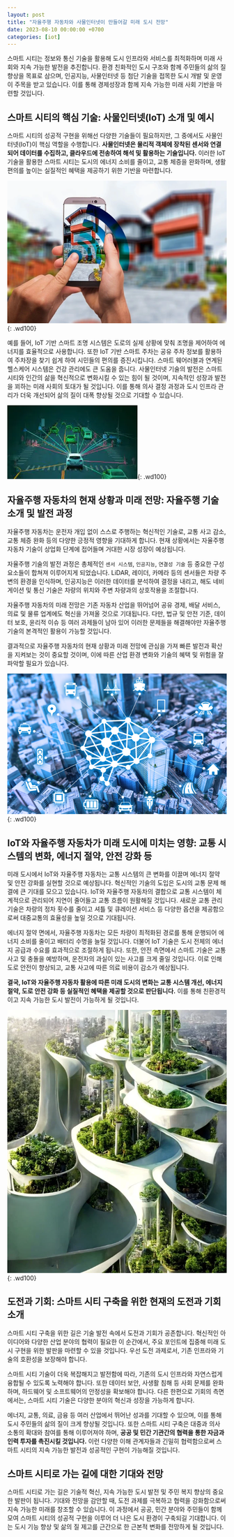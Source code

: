 ```yaml
---
layout: post
title: "자율주행 자동차와 사물인터넷이 만들어갈 미래 도시 전망"
date: 2023-08-10 00:00:00 +0700 
categories: [iot]
---
```

스마트 시티는 정보와 통신 기술을 활용해 도시 인프라와 서비스를 최적화하며 미래 사회와 지속 가능한 발전을 추진합니다. 환경 친화적인 도시 구조와 함께 주민들의 삶의 질 향상을 목표로 삼으며, 인공지능, 사물인터넷 등 첨단 기술을 접목한 도시 개발 및 운영이 주목을 받고 있습니다. 이를 통해 경제성장과 함께 지속 가능한 미래 사회 기반을 마련할 것입니다.

<!-- smart-iot-future-city-1 -->
<div>
    <ins class="adsbygoogle"
         style="display:block"
         data-ad-client="ca-pub-8955182453510440"
         data-ad-slot="1647512873"
         data-ad-format="auto"
         data-full-width-responsive="true">
    </ins>
</div>
<script>
     (adsbygoogle = window.adsbygoogle || []).push({});
</script>

## 스마트 시티의 핵심 기술: 사물인터넷(IoT) 소개 및 예시
스마트 시티의 성공적 구현을 위해선 다양한 기술들이 필요하지만, 그 중에서도 사물인터넷(IoT)이 핵심 역할을 수행합니다. **사물인터넷은 물리적 객체에 장착된 센서와 연결되어 데이터를 수집하고, 클라우드에 전송하여 해석 및 활용하는 기술입니다.** 이러한 IoT 기술을 활용한 스마트 시티는 도시의 에너지 소비를 줄이고, 교통 체증을 완화하며, 생활 편의를 높이는 실질적인 혜택을 제공하기 위한 기반을 마련합니다. 

![사물인터넷(IoT)](https://raw.githubusercontent.com/moony01/moony01.github.io/master/static/img/_posts/smart-iot-future-city/smart-iot-future-city-1.webp){: .wd100}

예를 들어, IoT 기반 스마트 조명 시스템은 도로의 실제 상황에 맞춰 조명을 제어하여 에너지를 효율적으로 사용합니다. 또한 IoT 기반 스마트 주차는 공유 주차 정보를 활용하여 주차장을 찾기 쉽게 하여 시민들의 편의를 증진시킵니다. 스마트 웨어러블과 연계된 헬스케어 시스템은 건강 관리에도 큰 도움을 줍니다. 사물인터넷 기술의 발전은 스마트 시티와 인간의 삶을 혁신적으로 변화시킬 수 있는 힘이 될 것이며, 지속적인 성장과 발전을 꾀하는 미래 사회의 토대가 될 것입니다. 이를 통해 의사 결정 과정과 도시 인프라 관리가 더욱 개선되어 삶의 질이 대폭 향상될 것으로 기대할 수 있습니다.

![자율주행 자동차](https://raw.githubusercontent.com/moony01/moony01.github.io/master/static/img/_posts/smart-iot-future-city/smart-iot-future-city-2.webp){: .wd100}

## 자율주행 자동차의 현재 상황과 미래 전망: 자율주행 기술 소개 및 발전 과정

자율주행 자동차는 운전자 개입 없이 스스로 주행하는 혁신적인 기술로, 교통 사고 감소, 교통 체증 완화 등의 다양한 긍정적 영향을 기대하게 합니다. 현재 상황에서는 자율주행 자동차 기술이 상업화 단계에 접어들며 거대한 시장 성장이 예상됩니다. 

<!-- smart-iot-future-city-2 -->
<div>
    <ins class="adsbygoogle"
        style="display:block"
        data-ad-client="ca-pub-8955182453510440"
        data-ad-slot="9334431207"
        data-ad-format="auto"
        data-full-width-responsive="true"></ins>
</div>
<script>
     (adsbygoogle = window.adsbygoogle || []).push({});
</script>

자율주행 기술의 발전 과정은 총체적인 `센서 시스템`, `인공지능`, `연결성 기술` 등 중요한 구성 요소들이 합쳐져 이루어지게 되었습니다. LiDAR, 레이더, 카메라 등의 센서들은 차량 주변의 환경을 인식하며, 인공지능은 이러한 데이터를 분석하여 결정을 내리고, 해도 네비게이션 및 통신 기술은 차량의 위치와 주변 차량과의 상호작용을 조절합니다. 

자율주행 자동차의 미래 전망은 기존 자동차 산업을 뛰어넘어 공유 경제, 배달 서비스, 의료 및 물류 업계에도 혁신을 가져올 것으로 기대됩니다. 다만, 법규 및 안전 기준, 데이터 보호, 윤리적 이슈 등 여러 과제들이 남아 있어 이러한 문제들을 해결해야만 자율주행 기술의 본격적인 활용이 가능할 것입니다. 

결과적으로 자율주행 자동차의 현재 상황과 미래 전망에 관심을 가져 빠른 발전과 확산을 지켜보는 것이 중요할 것이며, 이에 따른 산업 환경 변화와 기술의 혜택 및 위험을 잘 파악할 필요가 있습니다.

![IoT와 자율주행 자동차가 미래 도시에 미치는 영향](https://raw.githubusercontent.com/moony01/moony01.github.io/master/static/img/_posts/smart-iot-future-city/smart-iot-future-city-3.webp){: .wd100}

## IoT와 자율주행 자동차가 미래 도시에 미치는 영향: 교통 시스템의 변화, 에너지 절약, 안전 강화 등

미래 도시에서 IoT와 자율주행 자동차는 교통 시스템의 큰 변화를 이끌며 에너지 절약 및 안전 강화를 실현할 것으로 예상됩니다. 혁신적인 기술의 도입은 도시의 교통 문제 해결에 큰 기대를 모으고 있습니다. IoT와 자율주행 자동차의 결합으로 교통 시스템이 체계적으로 관리되어 지연이 줄어들고 교통 흐름이 원활해질 것입니다. 새로운 교통 관리 기술은 차량의 정차 횟수를 줄이고 셔틀 및 큐레이션 서비스 등 다양한 옵션을 제공함으로써 대중교통의 효율성을 높일 것으로 기대됩니다. 

<!-- smart-iot-future-city-3 -->
<div>
<ins class="adsbygoogle"
     style="display:block"
     data-ad-client="ca-pub-8955182453510440"
     data-ad-slot="6708267861"
     data-ad-format="auto"
     data-full-width-responsive="true"></ins>
</div>
<script>
     (adsbygoogle = window.adsbygoogle || []).push({});
</script>

에너지 절약 면에서, 자율주행 자동차는 모든 차량이 최적화된 경로를 통해 운행되어 에너지 소비를 줄이고 배터리 수명을 늘릴 것입니다. 더불어 IoT 기술은 도시 전체의 에너지 공급과 수요를 효과적으로 조절하게 됩니다. 또한, 안전 측면에서 스마트 기술은 교통 사고 및 충돌을 예방하며, 운전자의 과실이 있는 사고를 크게 줄일 것입니다. 이로 인해 도로 안전이 향상되고, 교통 사고에 따른 의료 비용이 감소가 예상됩니다.

**결국, IoT와 자율주행 자동차 활용에 따른 미래 도시의 변화는 교통 시스템 개선, 에너지 절약, 도로 안전 강화 등 실질적인 혜택을 제공할 것으로 판단됩니다.** 이를 통해 친환경적이고 지속 가능한 도시 발전이 가능하게 될 것입니다.

![스마트 시티 구축](https://raw.githubusercontent.com/moony01/moony01.github.io/master/static/img/_posts/smart-iot-future-city/smart-iot-future-city-4.webp){: .wd100}

## 도전과 기회: 스마트 시티 구축을 위한 현재의 도전과 기회 소개

스마트 시티 구축을 위한 길은 기술 발전 속에서 도전과 기회가 공존합니다. 혁신적인 아이디어와 다양한 산업 분야의 협력이 필요한 이 순간에서, 주요 포인트에 집중해 미래 도시 구현을 위한 발판을 마련할 수 있을 것입니다. 우선 도전 과제로서, 기존 인프라와 기술의 호환성을 보장해야 합니다. 

스마트 시티 기술이 더욱 복잡해지고 발전함에 따라, 기존의 도시 인프라와 자연스럽게 융합될 수 있도록 노력해야 합니다. 또한 데이터 보안, 사생활 침해 등 사회 문제를 완화하며, 하드웨어 및 소프트웨어의 안정성을 확보해야 합니다. 다른 한편으로 기회의 측면에서는, 스마트 시티 기술은 다양한 분야의 혁신과 성장을 가능하게 합니다. 

에너지, 교통, 의료, 금융 등 여러 산업에서 뛰어난 성과를 기대할 수 있으며, 이를 통해 도시 주민들의 삶의 질이 크게 향상될 것입니다. 또한 스마트 시티 구축은 대중과 의사 소통의 확대와 참여를 통해 이루어져야 하며, **공공 및 민간 기관간의 협력을 통한 자금과 인력 투자를 촉진시킬 것입니다.** 이런 다양한 이해 관계자들과 긴밀히 협력함으로써 스마트 시티의 지속 가능한 발전과 성공적인 구현이 가능해질 것입니다.

<!-- smart-iot-future-city-4 -->
<div>
<ins class="adsbygoogle"
     style="display:block"
     data-ad-client="ca-pub-8955182453510440"
     data-ad-slot="5395186192"
     data-ad-format="auto"
     data-full-width-responsive="true"></ins>
</div>
<script>
     (adsbygoogle = window.adsbygoogle || []).push({});
</script>

## 스마트 시티로 가는 길에 대한 기대와 전망
스마트 시티로 가는 길은 기술적 혁신, 지속 가능한 도시 발전 및 주민 복지 향상의 중요한 발판이 됩니다. 기대와 전망을 감안할 때, 도전 과제를 극복하고 협력을 강화함으로써 지속 가능한 미래를 창조할 수 있습니다. 이 과정에서 공공, 민간 분야와 주민들이 함께 모여 스마트 시티의 성공적 구현을 이루어 더 나은 도시 환경이 구축되길 기대합니다. 이는 도시 기능 향상 및 삶의 질 제고를 근간으로 한 근본적 변화를 전망하게 될 것입니다.